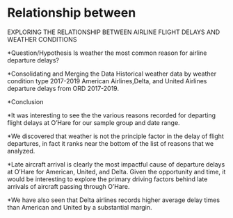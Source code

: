 # Relationship between

EXPLORING THE RELATIONSHIP BETWEEN AIRLINE FLIGHT DELAYS AND WEATHER CONDITIONS

*Question/Hypothesis
Is weather the most common reason for airline departure delays?

*Consolidating and Merging the Data
Historical weather data by weather condition type 2017-2019
American Airlines,Delta, and United Airlines departure delays from ORD 2017-2019.

*Conclusion

*It was interesting to see the the various reasons recorded for departing flight 
delays at O’Hare for our sample group and date range. 

*We discovered that weather is not the principle factor in the delay of flight 
departures, in fact it ranks near the bottom of the list of reasons that we 
analyzed. 

*Late aircraft arrival is clearly the most impactful cause of departure delays at 
O’Hare for American, United, and Delta. Given the opportunity and time, it 
would be interesting to explore the primary driving factors behind late 
arrivals of aircraft passing through O’Hare.

*We have also seen that Delta airlines records higher average delay times 
than American and United by a substantial margin.
